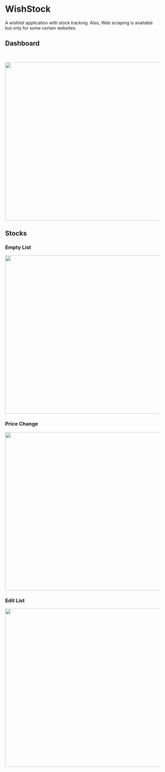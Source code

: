 # WishStock
A wishlist application with stock tracking. Also, Web scraping is available but only for some certain websites.

## Dashboard
<br/>

<p align="center">
  <img width="752" height="514" src="https://github.com/44kemox44/WishStock/assets/9340179/aaba9e37-23ec-487d-adbb-3687fd7d0778">
</p>



## Stocks

### Empty List

<p align="center">
  <img width="752" height="514" src="https://github.com/44kemox44/WishStock/assets/9340179/002388d0-fe0d-47a7-8b1c-de9df0a1e334">
</p>


### Price Change

<p align="center">
  <img width="752" height="514" src="https://github.com/44kemox44/WishStock/assets/9340179/634d3270-9647-4d73-85e4-bc6892b308f4">
</p>

### Edit List

<p align="center">
  <img width="752" height="514" src="https://github.com/44kemox44/WishStock/assets/9340179/78e27669-2854-4746-8af6-a489d356c7fb">
</p>
